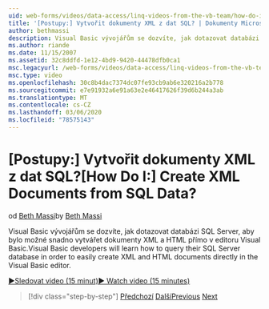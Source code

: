 ```yaml
---
uid: web-forms/videos/data-access/linq-videos-from-the-vb-team/how-do-i-create-xml-documents-from-sql-data
title: '[Postupy:] Vytvořit dokumenty XML z dat SQL? | Dokumenty Microsoft'
author: bethmassi
description: Visual Basic vývojářům se dozvíte, jak dotazovat databázi SQL Server, aby bylo možné snadno vytvářet dokumenty XML a HTML přímo v Visual Basic Edito...
ms.author: riande
ms.date: 11/15/2007
ms.assetid: 32c8ddfd-1e12-4bd9-9420-44478dfb0ca1
msc.legacyurl: /web-forms/videos/data-access/linq-videos-from-the-vb-team/how-do-i-create-xml-documents-from-sql-data
msc.type: video
ms.openlocfilehash: 30c8b4dac7374dc07fe93cb9ab6e320216a2b778
ms.sourcegitcommit: e7e91932a6e91a63e2e46417626f39d6b244a3ab
ms.translationtype: MT
ms.contentlocale: cs-CZ
ms.lasthandoff: 03/06/2020
ms.locfileid: "78575143"
---
```

# <a name="how-do-i-create-xml-documents-from-sql-data"></a><span data-ttu-id="c1d6a-104">[Postupy:] Vytvořit dokumenty XML z dat SQL?</span><span class="sxs-lookup"><span data-stu-id="c1d6a-104">[How Do I:] Create XML Documents from SQL Data?</span></span>

<span data-ttu-id="c1d6a-105">od [Beth Massi](https://github.com/bethmassi)</span><span class="sxs-lookup"><span data-stu-id="c1d6a-105">by [Beth Massi](https://github.com/bethmassi)</span></span>

<span data-ttu-id="c1d6a-106">Visual Basic vývojářům se dozvíte, jak dotazovat databázi SQL Server, aby bylo možné snadno vytvářet dokumenty XML a HTML přímo v editoru Visual Basic.</span><span class="sxs-lookup"><span data-stu-id="c1d6a-106">Visual Basic developers will learn how to query their SQL Server database in order to easily create XML and HTML documents directly in the Visual Basic editor.</span></span>

[<span data-ttu-id="c1d6a-107">&#9654;Sledovat video (15 minut)</span><span class="sxs-lookup"><span data-stu-id="c1d6a-107">&#9654; Watch video (15 minutes)</span></span>](https://channel9.msdn.com/Blogs/ASP-NET-Site-Videos/how-do-i-create-xml-documents-from-sql-data)

> [!div class="step-by-step"]
> <span data-ttu-id="c1d6a-108">[Předchozí](how-do-i-enable-xml-intellisense-and-use-xml-namespaces.md)
> [Další](how-do-i-create-excel-spreadsheets-using-linq-to-xml.md)</span><span class="sxs-lookup"><span data-stu-id="c1d6a-108">[Previous](how-do-i-enable-xml-intellisense-and-use-xml-namespaces.md)
[Next](how-do-i-create-excel-spreadsheets-using-linq-to-xml.md)</span></span>
